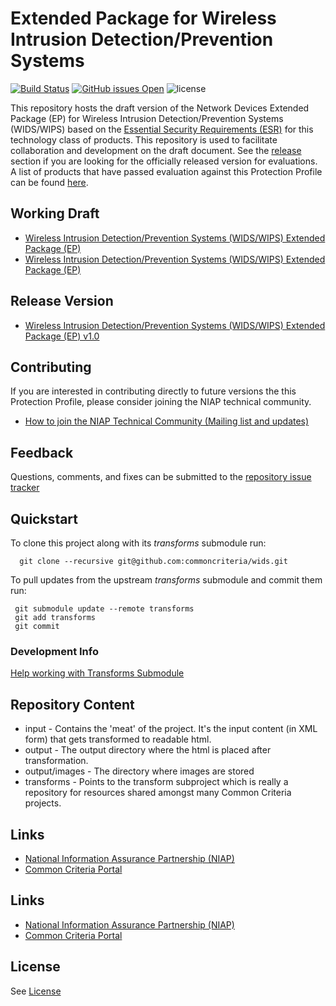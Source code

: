 Extended Package for Wireless Intrusion Detection/Prevention Systems
===============
[![Build Status](https://jenkins-criteria.rhcloud.com/buildStatus/icon?job=protection-profiles/wids)](https://jenkins-criteria.rhcloud.com/job/protection-profiles/job/wids/)
[![GitHub issues Open](https://img.shields.io/github/issues/commoncriteria/wids.svg?maxAge=2592000)](https://github.com/commoncriteria/wids/issues) 
![license](https://img.shields.io/badge/license-Unlicensed-blue.svg)

This repository hosts the draft version of the Network Devices Extended Package (EP) for Wireless Intrusion Detection/Prevention Systems (WIDS/WIPS) based on the 
[Essential Security Requirements (ESR)](http://common-criteria.rhcloud.com/wids/output/wids-esr.html) for this technology class of 
products. This repository is used to facilitate collaboration and development on the draft document. 
See the [release](#Release-Version) section if you are looking for the officially released version for evaluations. 
A list of products that have passed evaluation against this Protection Profile can be found [here](https://www.niap-ccevs.org/Profile/Info.cfm?id=395).

## Working Draft

* [Wireless Intrusion Detection/Prevention Systems (WIDS/WIPS) Extended Package (EP)](http://common-criteria.rhcloud.com/wids/output/wids-release.html)
* [Wireless Intrusion Detection/Prevention Systems (WIDS/WIPS) Extended Package (EP)](http://common-criteria.rhcloud.com/wids/output/wids-release-paged.pdf)

## Release Version
* [Wireless Intrusion Detection/Prevention Systems (WIDS/WIPS) Extended Package (EP) v1.0](https://www.niap-ccevs.org/Profile/Info.cfm?id=395)

## Contributing

If you are interested in contributing directly to future versions the this Protection Profile, please consider joining the NIAP technical community.
* [How to join the NIAP Technical Community (Mailing list and updates)](https://www.niap-ccevs.org/NIAP_Evolution/tech_communities.cfm)

## Feedback

Questions, comments, and fixes can be submitted to the [repository issue tracker](https://github.com/commoncriteria/application/issues)

## Quickstart
To clone this project along with its _transforms_ submodule run:

````
  git clone --recursive git@github.com:commoncriteria/wids.git
````
To pull updates from the upstream _transforms_ submodule and commit them run:
````
 git submodule update --remote transforms
 git add transforms
 git commit
````

### Development Info
[Help working with Transforms Submodule](https://github.com/commoncriteria/transforms/wiki/Working-with-Transforms-as-a-Submodule)

## Repository Content
* input - Contains the 'meat' of the project. It's the input content (in XML form) that gets transformed to readable html.
* output - The output directory where the html is placed after transformation.
* output/images - The directory where images are stored
* transforms - Points to the transform subproject which is really a repository for resources shared amongst many Common Criteria projects.

## Links 
* [National Information Assurance Partnership (NIAP)](https://www.niap-ccevs.org/)
* [Common Criteria Portal](https://www.commoncriteriaportal.org/)

## Links 
* [National Information Assurance Partnership (NIAP)](https://www.niap-ccevs.org/)
* [Common Criteria Portal](https://www.commoncriteriaportal.org/)

## License

See [License](./LICENSE)
